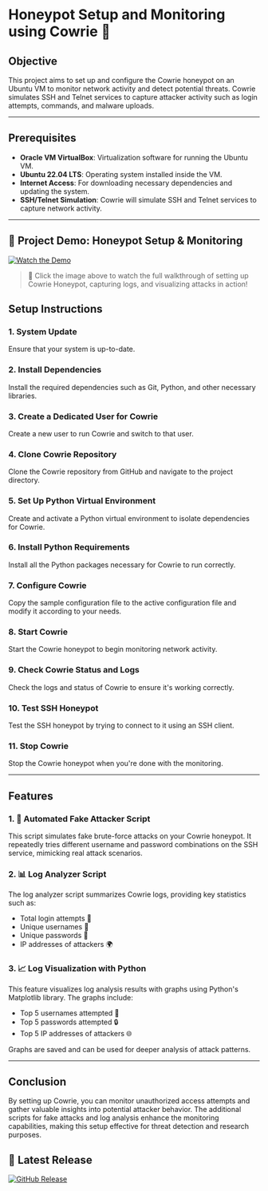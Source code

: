 # Honeypot Setup and Monitoring using Cowrie 🍯

## **Objective**

This project aims to set up and configure the Cowrie honeypot on an Ubuntu VM to monitor network activity and detect potential threats. Cowrie simulates SSH and Telnet services to capture attacker activity such as login attempts, commands, and malware uploads.

---

## **Prerequisites**

- **Oracle VM VirtualBox**: Virtualization software for running the Ubuntu VM.
- **Ubuntu 22.04 LTS**: Operating system installed inside the VM.
- **Internet Access**: For downloading necessary dependencies and updating the system.
- **SSH/Telnet Simulation**: Cowrie will simulate SSH and Telnet services to capture network activity.

---

## 🎥 Project Demo: Honeypot Setup & Monitoring

[![Watch the Demo](https://img.youtube.com/vi/qQXicKc5wQM/0.jpg)](https://youtu.be/qQXicKc5wQM)

> 🚀 Click the image above to watch the full walkthrough of setting up Cowrie Honeypot, capturing logs, and visualizing attacks in action!


## **Setup Instructions**

### 1. **System Update**

Ensure that your system is up-to-date.

### 2. **Install Dependencies**

Install the required dependencies such as Git, Python, and other necessary libraries.

### 3. **Create a Dedicated User for Cowrie**

Create a new user to run Cowrie and switch to that user.

### 4. **Clone Cowrie Repository**

Clone the Cowrie repository from GitHub and navigate to the project directory.

### 5. **Set Up Python Virtual Environment**

Create and activate a Python virtual environment to isolate dependencies for Cowrie.

### 6. **Install Python Requirements**

Install all the Python packages necessary for Cowrie to run correctly.

### 7. **Configure Cowrie**

Copy the sample configuration file to the active configuration file and modify it according to your needs.

### 8. **Start Cowrie**

Start the Cowrie honeypot to begin monitoring network activity.

### 9. **Check Cowrie Status and Logs**

Check the logs and status of Cowrie to ensure it's working correctly.

### 10. **Test SSH Honeypot**

Test the SSH honeypot by trying to connect to it using an SSH client.

### 11. **Stop Cowrie**

Stop the Cowrie honeypot when you're done with the monitoring.

---

## **Features**

### 1. **🚨 Automated Fake Attacker Script**

This script simulates fake brute-force attacks on your Cowrie honeypot. It repeatedly tries different username and password combinations on the SSH service, mimicking real attack scenarios.

### 2. **📊 Log Analyzer Script**

The log analyzer script summarizes Cowrie logs, providing key statistics such as:

- Total login attempts 🔢
- Unique usernames 👤
- Unique passwords 🔑
- IP addresses of attackers 🌍

### 3. **📈 Log Visualization with Python**

This feature visualizes log analysis results with graphs using Python's Matplotlib library. The graphs include:

- Top 5 usernames attempted 👥
- Top 5 passwords attempted 🔒
- Top 5 IP addresses of attackers 🌐

Graphs are saved and can be used for deeper analysis of attack patterns.

---

## **Conclusion**

By setting up Cowrie, you can monitor unauthorized access attempts and gather valuable insights into potential attacker behavior. The additional scripts for fake attacks and log analysis enhance the monitoring capabilities, making this setup effective for threat detection and research purposes.

## 🚀 Latest Release

[![GitHub Release](https://img.shields.io/github/v/release/SanyaShresta25/Information-and-Network-Security?style=flat-square)](https://github.com/SanyaShresta25/Information-and-Network-Security/releases/latest)


